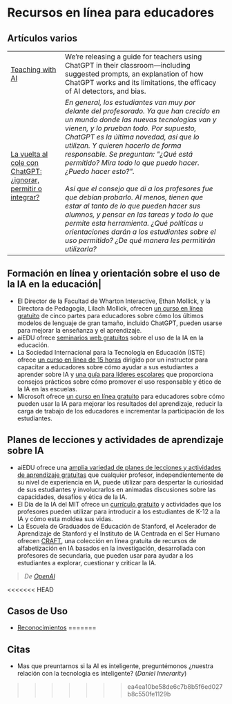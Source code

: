 # Recursos en línea para educadores

## Artículos varios

|||
|-|-|
[Teaching with AI](https://openai.com/blog/teaching-with-ai)|We’re releasing a guide for teachers using ChatGPT in their classroom—including suggested prompts, an explanation of how ChatGPT works and its limitations, the efficacy of AI detectors, and bias.
[La vuelta al cole con ChatGPT: ¿ignorar, permitir o integrar?](https://www.technologyreview.es//s/15659/la-vuelta-al-cole-con-chatgpt-ignorar-permitir-o-integrar)|*En general, los estudiantes van muy por delante del profesorado. Ya que han crecido en un mundo donde las nuevas tecnologías van y vienen, y lo prueban todo. Por supuesto, ChatGPT es la última novedad, así que lo utilizan. Y quieren hacerlo de forma responsable. Se preguntan: "¿Qué está permitido? Mira todo lo que puedo hacer. ¿Puedo hacer esto?".<br><br>Así que el consejo que di a los profesores fue que debían probarlo. Al menos, tienen que estar al tanto de lo que pueden hacer sus alumnos, y pensar en las tareas y todo lo que permite esta herramienta. ¿Qué políticas u orientaciones darán a los estudiantes sobre el uso permitido? ¿De qué manera les permitirán utilizarla?*

## Formación en línea y orientación sobre el uso de la IA en la educación|

- El Director de la Facultad de Wharton Interactive, Ethan Mollick, y la Directora de Pedagogía, Lilach Mollick, ofrecen [un curso en línea gratuito](https://www.youtube.com/watch?v=t9gmyvf7JYo) de cinco partes para educadores sobre cómo los últimos modelos de lenguaje de gran tamaño, incluido ChatGPT, pueden usarse para mejorar la enseñanza y el aprendizaje.
- aiEDU ofrece [seminarios web gratuitos](https://www.aiedu.org/professional-development) sobre el uso de la IA en la educación. 
- La Sociedad Internacional para la Tecnología en Educación (ISTE) ofrece [un curso en línea de 15 horas](https://www.iste.org/professional-development/iste-u/artificial-intelligence?_ga=2.23134010.1099058242.1691439439-445411672.1679332866&_gac=1.121550330.1688675000.Cj0KCQjw4s-kBhDqARIsAN-ipH3mR8Zqbl4LEVmCxv7EnKGYV4inHLtZfd2SA2ownUFYBN7Zh3roLtYaAgJ9EALw_wcB) dirigido por un instructor para capacitar a educadores sobre cómo ayudar a sus estudiantes a aprender sobre IA y [una guía para líderes escolares](https://craftcms-live-95s-media.iste.org/Bringing_AI_to_School-2023_07.pdf) que proporciona consejos prácticos sobre cómo promover el uso responsable y ético de la IA en las escuelas.
- Microsoft ofrece [un curso en línea gratuito](https://learn.microsoft.com/en-us/training/modules/empower-educators-explore-potential-artificial-intelligence/) para educadores sobre cómo pueden usar la IA para mejorar los resultados del aprendizaje, reducir la carga de trabajo de los educadores e incrementar la participación de los estudiantes.

## Planes de lecciones y actividades de aprendizaje sobre IA

- aiEDU ofrece una [amplia variedad de planes de lecciones y actividades de aprendizaje gratuitas](https://www.aiedu.org/teach-ai) que cualquier profesor, independientemente de su nivel de experiencia en IA, puede utilizar para despertar la curiosidad de sus estudiantes y involucrarlos en animadas discusiones sobre las capacidades, desafíos y ética de la IA.
- El Día de la IA del MIT ofrece un [currículo gratuito](https://www.dayofai.org/) y actividades que los profesores pueden utilizar para introducir a los estudiantes de K-12 a la IA y cómo esta moldea sus vidas.
- La Escuela de Graduados de Educación de Stanford, el Acelerador de Aprendizaje de Stanford y el Instituto de IA Centrada en el Ser Humano ofrecen [CRAFT](https://craft.stanford.edu/), una colección en línea gratuita de recursos de alfabetización en IA basados en la investigación, desarrollada con profesores de secundaria, que pueden usar para ayudar a los estudiantes a explorar, cuestionar y criticar la IA.

> *De [OpenAI](https://help.openai.com/en/articles/8313434-are-there-any-resources-for-educators-to-learn-more-about-ai)*

<<<<<<< HEAD
## Casos de Uso

- [Reconocimientos](ai/CdU/reconocimientos.md)
=======
## Citas

- Mas que preuntarnos si la AI es inteligente, preguntémonos ¿nuestra relación con la tecnologia es inteligente? (*Daniel Innerarity*)
>>>>>>> ea4ea10be58de6c7b8b5f6ed027b8c550fe1129b

